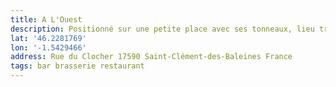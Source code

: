 ```yaml
---
title: A L'Ouest
description: Positionné sur une petite place avec ses tonneaux, lieu très sympa et bouffe très bonne. Le service manque un peu de chaleur mais reste agréable. Jerecommande !
lat: '46.2281769'
lon: '-1.5429466'
address: Rue du Clocher 17590 Saint-Clément-des-Baleines France
tags: bar brasserie restaurant
---
```

